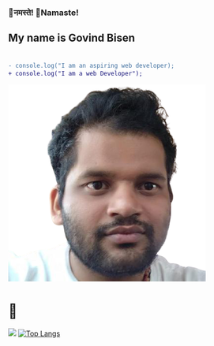 ###   🙏नमस्ते!  🙏Namaste!  
##    My name is Govind Bisen
```diff

- console.log("I am an aspiring web developer);
+ console.log("I am a web Developer");
```


![Govind Bisen](https://github.com/govindbisen/govindbisen/blob/main/31060771-removebg-preview.png)
# 🧿 
<img 
   src="https://github-readme-stats.vercel.app/api?username=govindbisen&show_icons=true&theme=dracula" 
/>
[![Top Langs](https://github-readme-stats.vercel.app/api/top-langs/?username=govindbisen&layout=compact&langs_count=8)](https://github.com/anuraghazra/github-readme-stats)

    

<!--
**govindbisen/govindbisen** is a ✨ _special_ ✨ repository because its `README.md` (this file) appears on your GitHub profile.

Here are some ideas to get you started:

- 🔭 I’m currently working on ...
- 🌱 I’m currently learning ...
- 👯 I’m looking to collaborate on ...
- 🤔 I’m looking for help with ...
- 💬 Ask me about ...
- 📫 How to reach me: ...
- 😄 Pronouns: ...
- ⚡ Fun fact: ...
-->
